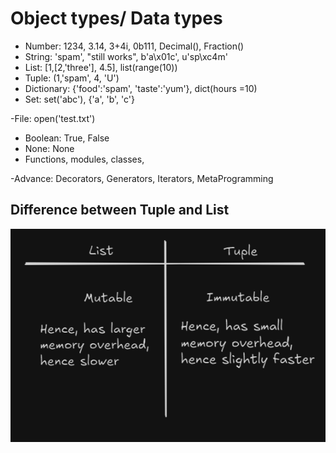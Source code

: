 # Object types/ Data types

- Number: 1234, 3.14, 3+4i, 0b111, Decimal(), Fraction()
- String: 'spam', "still works", b'a\x01c', u'sp\xc4m'
- List: [1,[2,'three'], 4.5], list(range(10))
- Tuple: (1,'spam', 4, 'U')
- Dictionary: {'food':'spam', 'taste':'yum'}, dict(hours =10)
- Set: set('abc'), {'a', 'b', 'c'}

-File: open('test.txt')

- Boolean: True, False
- None: None
- Functions, modules, classes, 

-Advance: Decorators, Generators, Iterators, MetaProgramming

## Difference between Tuple and List
![alt text](image.png)